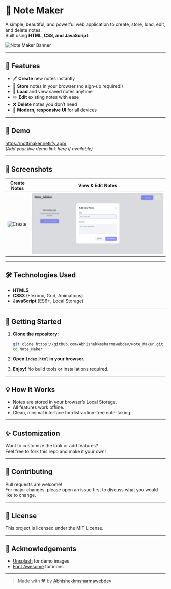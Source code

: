 # 📝 Note Maker

A simple, beautiful, and powerful web application to create, store, load, edit, and delete notes.  
Built using **HTML, CSS, and JavaScript**.

![Note Maker Banner](https://images.unsplash.com/photo-1515378791036-0648a3ef77b2?auto=format&fit=crop&w=800&q=80)

---

## 🚀 Features

- 🖊️ **Create** new notes instantly
- 💾 **Store** notes in your browser (no sign-up required!)
- 📂 **Load** and view saved notes anytime
- ✏️ **Edit** existing notes with ease
- ❌ **Delete** notes you don’t need
- 🎨 **Modern, responsive UI** for all devices

---

## 🌟 Demo

https://nottmaker.netlify.app/  
*(Add your live demo link here if available)*

---

## 📸 Screenshots

| Create Notes           | View & Edit Notes        |
|------------------------|-------------------------|
| ![Create](first(1).png) | ![Edit](second.png) |

---

## 🛠️ Technologies Used

- **HTML5**
- **CSS3** (Flexbox, Grid, Animations)
- **JavaScript** (ES6+, Local Storage)

---

## 🏁 Getting Started

1. **Clone the repository:**
   ```bash
   git clone https://github.com/Abhishekkmsharmawebdev/Note_Maker.git
   cd Note_Maker
   ```

2. **Open `index.html` in your browser.**

3. **Enjoy!** No build tools or installations required.

---

## 💡 How It Works

- Notes are stored in your browser’s Local Storage.
- All features work offline.
- Clean, minimal interface for distraction-free note-taking.

---

## ✨ Customization

Want to customize the look or add features?  
Feel free to fork this repo and make it your own!

---

## 📢 Contributing

Pull requests are welcome!  
For major changes, please open an issue first to discuss what you would like to change.

---

## 📄 License

This project is licensed under the MIT License.

---

## 🙌 Acknowledgements

- [Unsplash](https://unsplash.com/) for demo images
- [Font Awesome](https://fontawesome.com/) for icons

---

> Made with ❤️ by [Abhishekkmsharmawebdev](https://github.com/Abhishekkmsharmawebdev)
